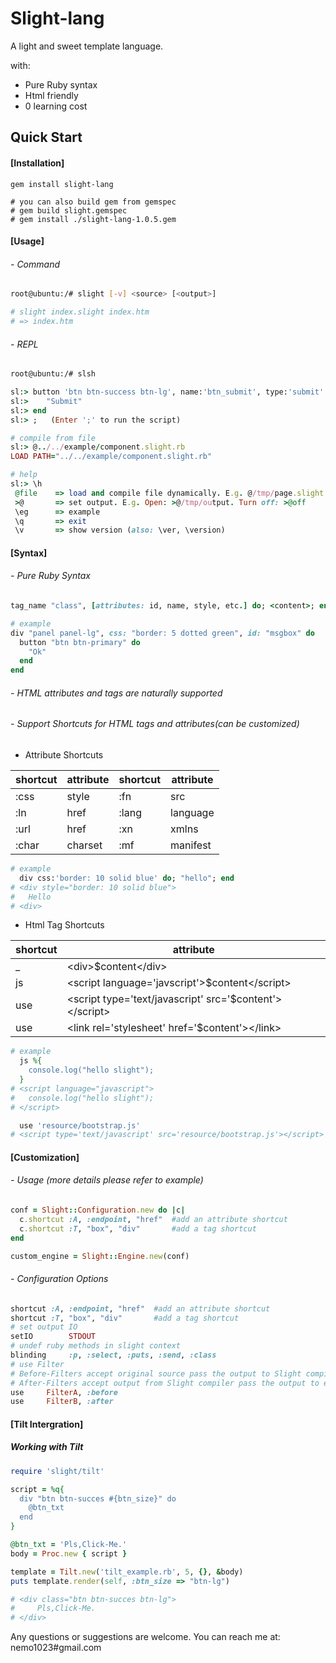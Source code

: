 # Slight-lang
A light and sweet template language.

with:
- Pure Ruby syntax
- Html friendly
- 0 learning cost

## Quick Start
#### [Installation]
```
gem install slight-lang

# you can also build gem from gemspec
# gem build slight.gemspec
# gem install ./slight-lang-1.0.5.gem
```

#### [Usage]
###### - Command
```bash
root@ubuntu:/# slight [-v] <source> [<output>]

# slight index.slight index.htm
# => index.htm
```

###### - REPL
```bash
root@ubuntu:/# slsh
```
```ruby
sl:> button 'btn btn-success btn-lg', name:'btn_submit', type:'submit' do
sl:>    "Submit"
sl:> end
sl:> ;   (Enter ';' to run the script)

# compile from file
sl:> @../../example/component.slight.rb
LOAD PATH="../../example/component.slight.rb"

# help
sl:> \h
 @file    => load and compile file dynamically. E.g. @/tmp/page.slight
 >@       => set output. E.g. Open: >@/tmp/output. Turn off: >@off
 \eg      => example
 \q       => exit
 \v       => show version (also: \ver, \version)
```

#### [Syntax]

###### - Pure Ruby Syntax

```ruby
tag_name "class", [attributes: id, name, style, etc.] do; <content>; end

# example
div "panel panel-lg", css: "border: 5 dotted green", id: "msgbox" do
  button "btn btn-primary" do
    "Ok"
  end
end
```
###### - HTML attributes and tags are naturally supported

###### - Support Shortcuts for HTML tags and attributes(can be customized)

- Attribute Shortcuts

| shortcut | attribute | shortcut | attribute |
|-------|--------------| -------|--------------|
| :css | style | :fn | src |
| :ln | href | :lang | language |
| :url | href | :xn | xmlns |
| :char | charset | :mf | manifest |

```ruby  
# example
  div css:'border: 10 solid blue' do; "hello"; end
# <div style="border: 10 solid blue">
#   Hello
# <div>
```

- Html Tag Shortcuts

| shortcut | attribute |
|-------|--------------|
| _ | &lt;div&gt;$content&lt;/div&gt; |
| js | &lt;script language='javscript'&gt;$content&lt;/script&gt; |
| use | &lt;script type='text/javascript' src='$content'&gt;&lt;/script&gt; |
| use | &lt;link rel='stylesheet' href='$content'&gt;&lt;/link&gt; |

```ruby
# example
  js %{
    console.log("hello slight");
  }
# <script language="javascript">
#   console.log("hello slight");
# </script>

  use 'resource/bootstrap.js'
# <script type='text/javascript' src='resource/bootstrap.js'></script>
```

#### [Customization]
###### - Usage (more details please refer to example)

```ruby
conf = Slight::Configuration.new do |c|
  c.shortcut :A, :endpoint, "href"  #add an attribute shortcut
  c.shortcut :T, "box", "div"       #add a tag shortcut
end

custom_engine = Slight::Engine.new(conf)
```

###### - Configuration Options

```ruby
shortcut :A, :endpoint, "href"  #add an attribute shortcut
shortcut :T, "box", "div"       #add a tag shortcut
# set output IO
setIO        STDOUT
# undef ruby methods in slight context
blinding     :p, :select, :puts, :send, :class
# use Filter
# Before-Filters accept original source pass the output to Slight compiler.
# After-Filters accept output from Slight compiler pass the output to end user.
use     FilterA, :before
use     FilterB, :after
```

#### [Tilt Intergration]
##### Working with Tilt
```ruby
require 'slight/tilt'

script = %q{
  div "btn btn-succes #{btn_size}" do 
    @btn_txt  
  end
}

@btn_txt = 'Pls,Click-Me.'
body = Proc.new { script }

template = Tilt.new('tilt_example.rb', 5, {}, &body)
puts template.render(self, :btn_size => "btn-lg")

# <div class="btn btn-succes btn-lg">
#     Pls,Click-Me.
# </div>
```


Any questions or suggestions are welcome. You can reach me at: nemo1023#gmail.com
